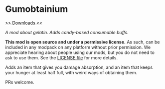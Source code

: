 # Gumobtainium

[>> Downloads <<](https://minecraft.curseforge.com/projects/gumobtainium)

*A mod about gelatin. Adds candy-based consumable buffs.*

**This mod is open source and under a permissive license.**
As such, can be included in any modpack on any platform without prior
permission. We appreciate hearing about people using our mods, but you do not
need to ask to use them. See the [LICENSE file](LICENSE) for more details.

Adds an item that gives you damage absorption, and an item that keeps
your hunger at least half full, with weird ways of obtaining them.

PRs welcome.
